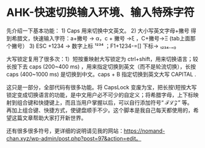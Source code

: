 # AHK-快速切换输入环境、输入特殊字符

先介绍一下基本功能：
	1) Caps 用来切换中文英文。
	2) 大小写英文字母+撇号 得到希腊文，快速输入字符：a+撇号  →  α，c + 撇号 →ξ  ，C+撇号→Ξ (tab上面那个撇号） 
	3) ESC +1234  → 数字上标  ¹²³⁴ ；F1+1234-=[]  下标→    ₁₂₃₄₋₌₍₎
	
	

大写锁定复用了很多次：1）短按重映射大写锁定为 ctrl+shift，用来切换语言；较长按下去 caps (200~400 ms) ，用来指定切换到英文（而不是轮流切换），长按 caps  (400~1000 ms) 是切换到中文。caps + B 指定切换到英文大写 CAPITAL .

这只是一部分，全部代码有很多功能。将 CapsLock 变废为宝，把长按\短按大写锁定变成切换语言的功能，是中文用户必不可少的自定义；将希腊字母，上下标映射到组合键和快捷键上，而且当用户掌握以后，可以自行添加符号“ ℱℒ𝒵” 等。 再加上组合键、快捷方式，使键盘顺手不少。这个脚本是我自己每天都使用的，希望这篇文章帮助大家打开新世界。

还有很多很多符号，更详细的说明请见我的网站：https://nomand-chan.xyz/wp-admin/post.php?post=97&action=edit。
